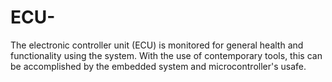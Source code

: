 # ECU-
The electronic controller unit (ECU) is monitored for general health and functionality using the system. With the use of contemporary tools, this can be accomplished by the embedded system and microcontroller's usafe.
